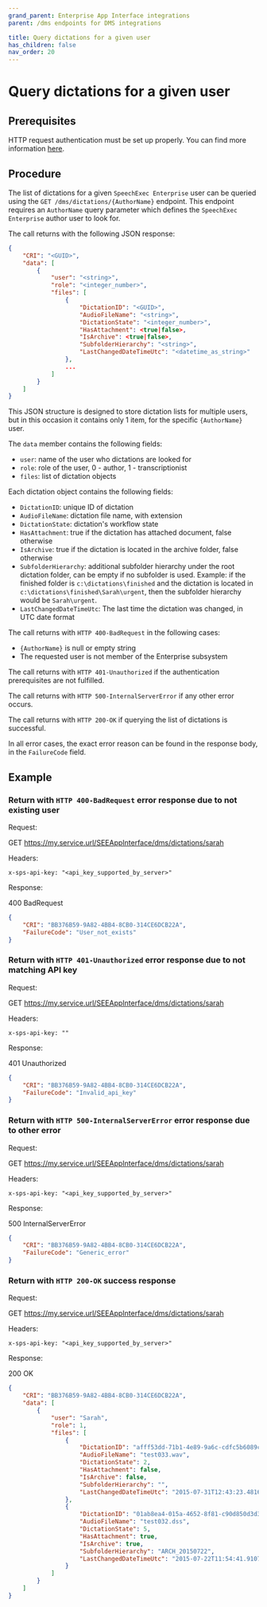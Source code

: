 ```yaml
---
grand_parent: Enterprise App Interface integrations
parent: /dms endpoints for DMS integrations

title: Query dictations for a given user
has_children: false
nav_order: 20
---
```


# Query dictations for a given user

## Prerequisites

HTTP request authentication must be set up properly.
You can find more information [here](./10_DmsAuthentication.md).

## Procedure

The list of dictations for a given `SpeechExec Enterprise` user can be queried using the `GET /dms/dictations/{AuthorName}` endpoint. This endpoint requires an `AuthorName` query parameter which defines the `SpeechExec Enterprise` author user to look for.

The call returns with the following JSON response:

``` json	
{
    "CRI": "<GUID>",
    "data": [
        {
            "user": "<string>",
            "role": "<integer_number>",
            "files": [
                {
                    "DictationID": "<GUID>",
                    "AudioFileName": "<string>",
                    "DictationState": "<integer_number>",
                    "HasAttachment": <true|false>,
                    "IsArchive": <true|false>,
                    "SubfolderHierarchy": "<string>",
                    "LastChangedDateTimeUtc": "<datetime_as_string>"
                },
                ...
            ]
        }
    ]
}
```

This JSON structure is designed to store dictation lists for multiple users, but in this occasion it contains only 1 item, for the specific `{AuthorName}` user.

The `data` member contains the following fields:
- `user`: name of the user who dictations are looked for
- `role`: role of the user, 0 - author, 1 - transcriptionist
- `files`: list of dictation objects

Each dictation object contains the following fields:
- `DictationID`: unique ID of dictation
- `AudioFileName`: dictation file name, with extension
- `DictationState`: dictation's workflow state
- `HasAttachment`: true if the dictation has attached document, false otherwise
- `IsArchive`: true if the dictation is located in the archive folder, false otherwise
- `SubfolderHierarchy`: additional subfolder hierarchy under the root dictation folder, can be empty if no subfolder is used. Example: if the finished folder is `c:\dictations\finished` and the dictation is located in `c:\dictations\finished\Sarah\urgent`, then the subfolder hierarchy would be `Sarah\urgent`.
- `LastChangedDateTimeUtc`: The last time the dictation was changed, in UTC date format

The call returns with `HTTP 400-BadRequest` in the following cases:

- `{AuthorName}` is null or empty string
- The requested user is not member of the Enterprise subsystem

The call returns with `HTTP 401-Unauthorized` if the authentication prerequisites are not fulfilled.

The call returns with `HTTP 500-InternalServerError` if any other error occurs. 

The call returns with `HTTP 200-OK` if querying the list of dictations is successful.

In all error cases, the exact error reason can be found in the response body, in the `FailureCode` field.

## Example

### Return with `HTTP 400-BadRequest` error response due to not existing user

Request:

GET https://my.service.url/SEEAppInterface/dms/dictations/sarah

Headers:
```
x-sps-api-key: "<api_key_supported_by_server>"
```

Response:

400 BadRequest
``` json
{
    "CRI": "BB376B59-9A82-4BB4-8CB0-314CE6DCB22A",
    "FailureCode": "User_not_exists"
}
```

### Return with `HTTP 401-Unauthorized` error response due to not matching API key

Request:

GET https://my.service.url/SEEAppInterface/dms/dictations/sarah

Headers:
```
x-sps-api-key: ""
```

Response:

401 Unauthorized
``` json
{
    "CRI": "BB376B59-9A82-4BB4-8CB0-314CE6DCB22A",
    "FailureCode": "Invalid_api_key"
}
```

### Return with `HTTP 500-InternalServerError` error response due to other error

Request:

GET https://my.service.url/SEEAppInterface/dms/dictations/sarah

Headers:
```
x-sps-api-key: "<api_key_supported_by_server>"
```

Response:

500 InternalServerError
``` json
{
    "CRI": "BB376B59-9A82-4BB4-8CB0-314CE6DCB22A",
    "FailureCode": "Generic_error"
}
```

### Return with `HTTP 200-OK` success response

Request:

GET https://my.service.url/SEEAppInterface/dms/dictations/sarah

Headers:
```
x-sps-api-key: "<api_key_supported_by_server>"
```

Response:

200 OK
``` json
{
    "CRI": "BB376B59-9A82-4BB4-8CB0-314CE6DCB22A",
    "data": [
        {
            "user": "Sarah",
            "role": 1,
            "files": [
                {
                    "DictationID": "afff53dd-71b1-4e89-9a6c-cdfc5b6089c5",
                    "AudioFileName": "test033.wav",
                    "DictationState": 2,
                    "HasAttachment": false,
                    "IsArchive": false,
                    "SubfolderHierarchy": "",
                    "LastChangedDateTimeUtc": "2015-07-31T12:43:23.4816829Z"
                },
                {
                    "DictationID": "01ab8ea4-015a-4652-8f81-c90d850d3d34",
                    "AudioFileName": "test032.dss",
                    "DictationState": 5,
                    "HasAttachment": true,
                    "IsArchive": true,
                    "SubfolderHierarchy": "ARCH_20150722",
                    "LastChangedDateTimeUtc": "2015-07-22T11:54:41.9107788Z"
                }
            ]
        }
    ]
}
```
